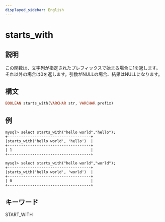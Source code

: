 ```yaml
---
displayed_sidebar: English
---
```


# starts_with

## 説明

この関数は、文字列が指定されたプレフィックスで始まる場合に1を返します。それ以外の場合は0を返します。引数がNULLの場合、結果はNULLになります。

## 構文

```Haskell
BOOLEAN starts_with(VARCHAR str, VARCHAR prefix)
```

## 例

```Plain Text
mysql> select starts_with("hello world","hello");
+-------------------------------------+
|starts_with('hello world', 'hello')  |
+-------------------------------------+
| 1                                   |
+-------------------------------------+

mysql> select starts_with("hello world","world");
+-------------------------------------+
|starts_with('hello world', 'world')  |
+-------------------------------------+
| 0                                   |
+-------------------------------------+
```

## キーワード

START_WITH
